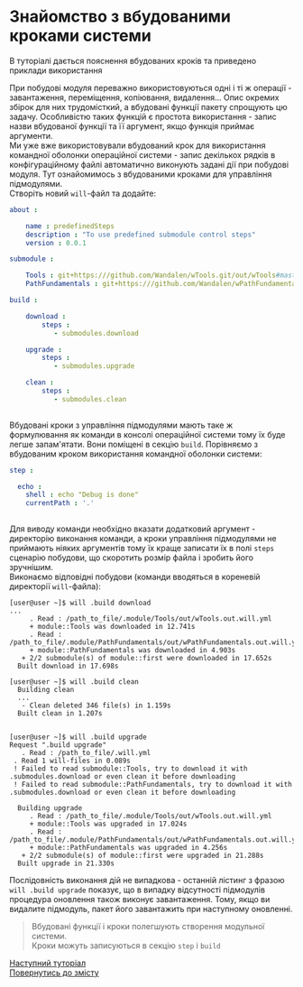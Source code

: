 # Знайомство з вбудованими кроками системи

В туторіалі дається пояснення вбудованих кроків та приведено приклади використання

При побудові модуля переважно використовуються одні і ті ж операції - завантаження, переміщення, копіювання, видалення... Опис окремих збірок для них трудомісткий, а вбудовані функції пакету спрощують цю задачу. Особливістю таких функцій є простота використання - запис назви вбудованої функції та її аргумент, якщо функція приймає аргументи.   
Ми уже вже використовували вбудований крок для використання командної оболонки операційної системи - запис декількох рядків в конфігураційному файлі автоматично виконують задані дії при побудові модуля. Тут ознайомимось з вбудованими кроками для управління підмодулями.  
Створіть новий `will`-файл та додайте:

```yaml
about :

    name : predefinedSteps
    description : "To use predefined submodule control steps"
    version : 0.0.1

submodule :

    Tools : git+https:///github.com/Wandalen/wTools.git/out/wTools#master
    PathFundamentals : git+https:///github.com/Wandalen/wPathFundamentals.git/out/wPathFundamentals#master

build :

    download :
        steps :
           - submodules.download

    upgrade :
        steps :
           - submodules.upgrade

    clean :
        steps :
           - submodules.clean
           
```

Вбудовані кроки з управління підмодулями мають таке ж формулювання як команди в консолі операційної системи тому їх буде легше запам'ятати. Вони поміщені в секцію `build`. Порівняємо з вбудованим кроком використання командної оболонки системи:

```yaml
step :

  echo :
    shell : echo "Debug is done"
    currentPath : '.'
      
```

Для виводу команди необхідно вказати додатковий аргумент - директорію виконання команди, а кроки управління підмодулями не приймають ніяких аргументів тому їх краще записати їх в полі `steps` сценарію побудови, що скоротить розмір файла і зробить його зручнішим.  
Виконаємо відповідні побудови (команди вводяться в кореневій директорії `will`-файла):

```
[user@user ~]$ will .build download
...
     . Read : /path_to_file/.module/Tools/out/wTools.out.will.yml
     + module::Tools was downloaded in 12.741s
     . Read : /path_to_file/.module/PathFundamentals/out/wPathFundamentals.out.will.yml
     + module::PathFundamentals was downloaded in 4.903s
   + 2/2 submodule(s) of module::first were downloaded in 17.652s
  Built download in 17.698s

```

```
[user@user ~]$ will .build clean
  Building clean
  ...
   - Clean deleted 346 file(s) in 1.159s
  Built clean in 1.207s
  
```

```
[user@user ~]$ will .build upgrade
Request ".build upgrade"
   . Read : /path_to_file/.will.yml
 . Read 1 will-files in 0.089s
 ! Failed to read submodule::Tools, try to download it with .submodules.download or even clean it before downloading
 ! Failed to read submodule::PathFundamentals, try to download it with .submodules.download or even clean it before downloading

  Building upgrade
     . Read : /path_to_file/.module/Tools/out/wTools.out.will.yml
     + module::Tools was upgraded in 17.024s
     . Read : /path_to_file/.module/PathFundamentals/out/wPathFundamentals.out.will.yml
     + module::PathFundamentals was upgraded in 4.256s
   + 2/2 submodule(s) of module::first were upgraded in 21.288s
  Built upgrade in 21.330s

  ```
  
Послідовність виконання дій не випадкова - останній лістинг з фразою `will .build upgrade` показує, що в випадку відсутності підмодулів процедура оновлення також виконує завантаження. Тому, якщо ви видалите підмодуль, пакет його завантажить при наступному оновленні.  
  
> Вбудовані функції і кроки полегшують створення модульної системи.  
> Кроки можуть записуються в секцію `step` i `build`

[Наступний туторіал](CriterionsInWillFile.ukr.md)  
[Повернутись до змісту](Topics.ukr.md)